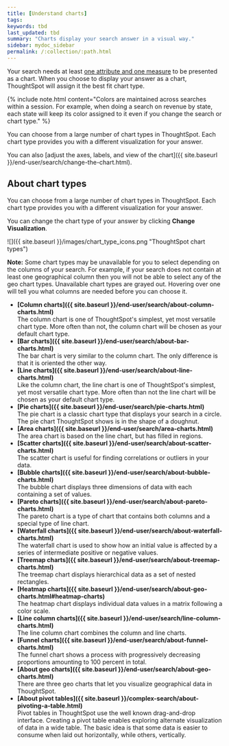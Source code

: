 ```yaml
---
title: [Understand charts]
tags:
keywords: tbd
last_updated: tbd
summary: "Charts display your search answer in a visual way."
sidebar: mydoc_sidebar
permalink: /:collection/:path.html
---
```

Your search needs at least [one attribute and one measure](about-attributes-and-measures.html#) to be presented as a chart. When you choose to display your answer as a chart, ThoughtSpot will assign it the best fit chart type.

{% include note.html content="Colors are maintained across searches within a session. For example, when doing a search on revenue by state, each state will keep its color assigned to it even if you change the search or chart type." %}

You can choose from a large number of chart types in ThoughtSpot. Each chart type provides you with a different visualization for your answer.

You can also [adjust the axes, labels, and view of the chart]({{ site.baseurl }}/end-user/search/change-the-chart.html).

## About chart types

You can choose from a large number of chart types in ThoughtSpot. Each chart type provides you with a different visualization for your answer.

You can change the chart type of your answer by clicking **Change Visualization**.

 ![]({{ site.baseurl }}/images/chart_type_icons.png "ThoughtSpot chart types")

**Note:** Some chart types may be unavailable for you to select depending on the columns of your search. For example, if your search does not contain at least one geographical column then you will not be able to select any of the geo chart types. Unavailable chart types are grayed out. Hovering over one will tell you what columns are needed before you can choose it.

-   **[Column charts]({{ site.baseurl }}/end-user/search/about-column-charts.html)**  
The column chart is one of ThoughtSpot's simplest, yet most versatile chart type. More often than not, the column chart will be chosen as your default chart type.
-   **[Bar charts]({{ site.baseurl }}/end-user/search/about-bar-charts.html)**  
The bar chart is very similar to the column chart. The only difference is that it is oriented the other way.
-   **[Line charts]({{ site.baseurl }}/end-user/search/about-line-charts.html)**  
Like the column chart, the line chart is one of ThoughtSpot's simplest, yet most versatile chart type. More often than not the line chart will be chosen as your default chart type.
-   **[Pie charts]({{ site.baseurl }}/end-user/search/pie-charts.html)**  
The pie chart is a classic chart type that displays your search in a circle. The pie chart ThoughtSpot shows is in the shape of a doughnut.
-   **[Area charts]({{ site.baseurl }}/end-user/search/area-charts.html)**  
The area chart is based on the line chart, but has filled in regions.
-   **[Scatter charts]({{ site.baseurl }}/end-user/search/about-scatter-charts.html)**  
The scatter chart is useful for finding correlations or outliers in your data.
-   **[Bubble charts]({{ site.baseurl }}/end-user/search/about-bubble-charts.html)**  
The bubble chart displays three dimensions of data with each containing a set of values.
-   **[Pareto charts]({{ site.baseurl }}/end-user/search/about-pareto-charts.html)**  
The pareto chart is a type of chart that contains both columns and a special type of line chart.
-   **[Waterfall charts]({{ site.baseurl }}/end-user/search/about-waterfall-charts.html)**  
The waterfall chart is used to show how an initial value is affected by a series of intermediate positive or negative values.
-   **[Treemap charts]({{ site.baseurl }}/end-user/search/about-treemap-charts.html)**  
The treemap chart displays hierarchical data as a set of nested rectangles.
-   **[Heatmap charts]({{ site.baseurl }}/end-user/search/about-geo-charts.html#heatmap-charts)**  
The heatmap chart displays individual data values in a matrix following a color scale.
-   **[Line column charts]({{ site.baseurl }}/end-user/search/line-column-charts.html)**  
The line column chart combines the column and line charts.
-   **[Funnel charts]({{ site.baseurl }}/end-user/search/about-funnel-charts.html)**  
The funnel chart shows a process with progressively decreasing proportions amounting to 100 percent in total.
-   **[About geo charts]({{ site.baseurl }}/end-user/search/about-geo-charts.html)**  
There are three geo charts that let you visualize geographical data in ThoughtSpot.
-   **[About pivot tables]({{ site.baseurl }}/complex-search/about-pivoting-a-table.html)**  
Pivot tables in ThoughtSpot use the well known drag-and-drop interface. Creating a pivot table enables exploring alternate visualization of data in a wide table. The basic idea is that some data is easier to consume when laid out horizontally, while others, vertically.

